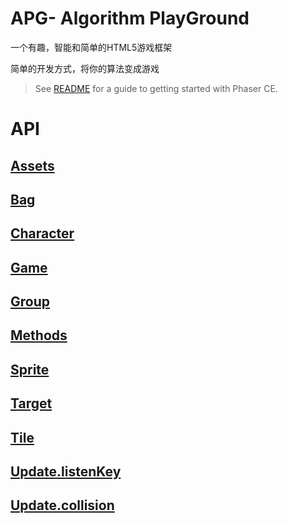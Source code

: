 # APG- Algorithm PlayGround

一个有趣，智能和简单的HTML5游戏框架

简单的开发方式，将你的算法变成游戏

> See [README](../../../index.html) for a guide to getting started with Phaser CE.

# API


## [Assets](APG.Assets.html)
## [Bag](APG.Bag.html)
## [Character](APG.Character.html)
## [Game](APG.Game.html)
## [Group](APG.Group.html)
## [Methods](APG.Methods.html)
## [Sprite](APG.Sprite.html)
## [Target](APG.Targete.html)
## [Tile](APG.Tile.html)
## [Update.listenKey](APG.Update.listenKey.html)
## [Update.collision](APG.Update.collision.html)

